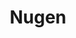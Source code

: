 ---
layout: piece
colection_name: paintings
title: Nugen
id: nugen
media: Acrylic and ink
dimensions: 11" x 11"
description: Painted with popsicle sticks on paper.
price: $150
create_date: 2015
---